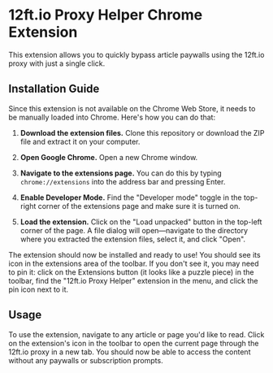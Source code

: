 # 12ft.io Proxy Helper Chrome Extension

This extension allows you to quickly bypass article paywalls using the 12ft.io proxy with just a single click.

## Installation Guide

Since this extension is not available on the Chrome Web Store, it needs to be manually loaded into Chrome. Here's how you can do that:

1. **Download the extension files.** Clone this repository or download the ZIP file and extract it on your computer.

2. **Open Google Chrome.** Open a new Chrome window.

3. **Navigate to the extensions page.** You can do this by typing `chrome://extensions` into the address bar and pressing Enter.

4. **Enable Developer Mode.** Find the "Developer mode" toggle in the top-right corner of the extensions page and make sure it is turned on.

5. **Load the extension.** Click on the "Load unpacked" button in the top-left corner of the page. A file dialog will open—navigate to the directory where you extracted the extension files, select it, and click "Open".

The extension should now be installed and ready to use! You should see its icon in the extensions area of the toolbar. If you don't see it, you may need to pin it: click on the Extensions button (it looks like a puzzle piece) in the toolbar, find the "12ft.io Proxy Helper" extension in the menu, and click the pin icon next to it.

## Usage

To use the extension, navigate to any article or page you'd like to read. Click on the extension's icon in the toolbar to open the current page through the 12ft.io proxy in a new tab. You should now be able to access the content without any paywalls or subscription prompts.
